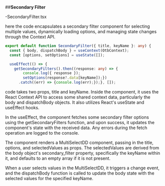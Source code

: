 ##**Secondary Filter**

-SecondaryFilter.tsx

here the code encapsulates a secondary filter component for selecting multiple values, dynamically loading options, and managing state changes through the Context API.

```typescript
export default function SecondaryFilter({ title, keyName }: any) {
  const { body, dispatchBody } = useContext(OtbContext);
  const [options, setOptions] = useState([]);

  useEffect(() => {
    getSecondaryFilters().then((response: any) => {
        console.log({ response });
        setOptions(response?.data[keyName]);})
      .catch((err) => {console.log(err);});}, []);
```

code takes two props, title and keyName. Inside the component, it uses the React Context API to access some shared context data, particularly the body and dispatchBody objects. It also utilizes React's useState and useEffect hooks.

In the useEffect, the component fetches some secondary filter options using the getSecondaryFilters function, and upon success, it updates the component's state with the received data. Any errors during the fetch operation are logged to the console.

The component renders a MultiSelectDD component, passing in the title, options, and selectedValues as props. The selectedValues are derived from the body object's secondary_filter property, specifically the keyName within it, and defaults to an empty array if it is not present.

When a user selects values in the MultiSelectDD, it triggers a change event, and the dispatchBody function is called to update the body state with the selected values for the specified keyName.